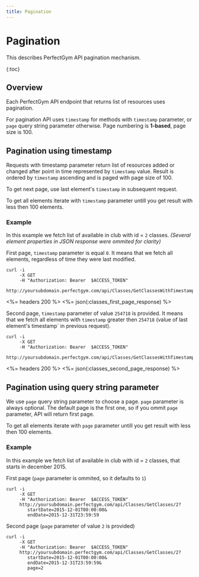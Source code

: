 ```yaml
---
title: Pagination
---
```


# Pagination

This describes PerfectGym API pagination mechanism.

{:toc}



## Overview

Each PerfectGym API endpoint that returns list of resources uses pagination. 

For pagination API uses `timestamp` for methods with `timestamp` parameter, 
or `page` query string parameter otherwise.
Page numbering is **1-based**, page size is 100.


## <a name="timestamp"></a>Pagination using timestamp

Requests with timestamp parameter return list of resources added or changed after point in time represented
by `timestamp` value. Result is ordered by `timestamp` ascending and is paged with page size of 100.

To get next page, use last element's `timestamp` in subsequent request. 

To get all elements iterate with `timestamp` parameter untill you get result with less then 100 elements.


### Example

In this example we fetch list of available in club with id = `2` classes. 
_(Several element properties in JSON response were ommited for clarity)_


First page, `timestamp` parameter is equal `0`. It means that we fetch all elements, 
regardless of time they were last modified.

``` command-line
curl -i 
     -X GET 
     -H "Authorization: Bearer  $ACCESS_TOKEN"  
     http://yoursubdomain.perfectgym.com/api/Classes/GetClassesWithTimestamp/2/0     	
```

<%= headers 200 %>
<%= json(:classes_first_page_response) %>


Second page, `timestamp` parameter of value `254718` is provided. It means that we fetch all elements with 
`timestamp` greater then `254718` (value of last element's timestamp` in previous request).

``` command-line
curl -i 
     -X GET 
     -H "Authorization: Bearer  $ACCESS_TOKEN"  
     http://yoursubdomain.perfectgym.com/api/Classes/GetClassesWithTimestamp/2/254718     	
```

<%= headers 200 %>
<%= json(:classes_second_page_response) %>



## <a name="page"></a>Pagination using query string parameter

We use `page` query string parameter to choose a page. `page` parameter is always optional. 
The default page is the first one, so if you ommit `page` parameter, API will return first page.

To get all elements iterate with `page` parameter untill you get result with less then 100 elements.


### Example
In this example we fetch list of available in club with id = `2` classes, that starts in december 2015.


First page (`page` parameter is ommited, so it defaults to `1`)

``` command-line
curl -i 
     -X GET 
     -H "Authorization: Bearer  $ACCESS_TOKEN"  
     http://yoursubdomain.perfectgym.com/api/Classes/GetClasses/2?
     	startDate=2015-12-01T00:00:00&
     	endDate=2015-12-31T23:59:59
```


Second page (`page` parameter of value `2` is provided)

``` command-line
curl -i 
     -X GET 
     -H "Authorization: Bearer  $ACCESS_TOKEN"  
     http://yoursubdomain.perfectgym.com/api/Classes/GetClasses/2?
     	startDate=2015-12-01T00:00:00&
     	endDate=2015-12-31T23:59:59&
     	page=2
```
